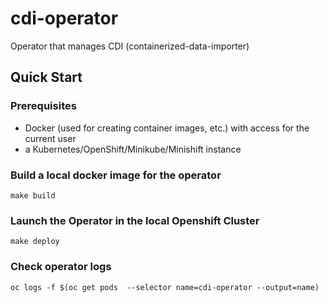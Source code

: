 # cdi-operator
Operator that manages CDI (containerized-data-importer)

## Quick Start

### Prerequisites

- Docker (used for creating container images, etc.) with access for the current user
- a Kubernetes/OpenShift/Minikube/Minishift instance

### Build a local docker image for the operator
```make build```

### Launch the Operator in the local Openshift Cluster
```make deploy```

### Check operator logs
```oc logs -f $(oc get pods  --selector name=cdi-operator --output=name)```

